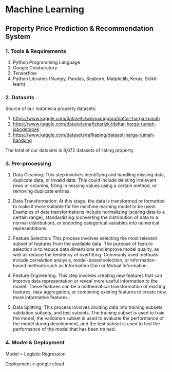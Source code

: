 # Machine Learning
## Property Price Prediction & Recommendation System 
### 1. Tools & Requirements
1. Python Programming Language
2. Google Colaboratory
3. Tensorflow
4. Python Libraries (Numpy, Pandas, Seaborn, Matplotlib, Keras, Scikit-learn)
### 2. Datasets
Source of our Indonesia property datasets:
1. https://www.kaggle.com/datasets/wisnuanggara/daftar-harga-rumah
2. https://www.kaggle.com/datasets/nafisbarizki/daftar-harga-rumah-jabodetabek
3. https://www.kaggle.com/datasets/rafliaping/dataset-harga-rumah-bandung

The total of our datasets is 8,072 datasets of listing property

### 3. Pre-processing

1. Data Cleaning: This step involves identifying and handling missing data, duplicate data, or invalid data. This could include deleting irrelevant rows or columns, filling in missing values using a certain method, or removing duplicate entries.

2. Data Transformation: At this stage, the data is transformed or formatted to make it more suitable for the machine learning model to be used. Examples of data transformations include normalizing (scaling data to a certain range), standardizing (converting the distribution of data to a normal distribution), or encoding categorical variables into numerical representations.

3. Feature Selection: This process involves selecting the most relevant subset of features from the available data. The purpose of feature selection is to reduce data dimensions and improve model quality, as well as reduce the tendency of overfitting. Commonly used methods include correlation analysis, model-based selection, or information-based methods such as Information Gain or Mutual Information.

4. Feature Engineering: This step involves creating new features that can improve data representation or reveal more useful information to the model. These features can be a mathematical transformation of existing features, data aggregation, or combining existing features to create new, more informative features.

5. Data Splitting: This process involves dividing data into training subsets, validation subsets, and test subsets. The training subset is used to train the model, the validation subset is used to evaluate the performance of the model during development, and the test subset is used to test the performance of the model that has been trained.
### 4. Model & Deployment
Model = Logistic Regression 

Deployment = google cloud
